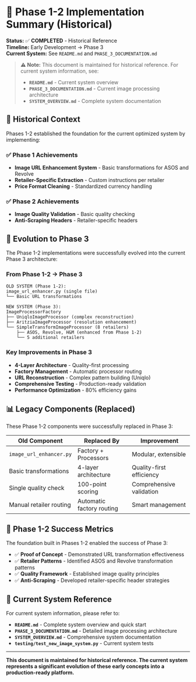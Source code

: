 # 📜 **Phase 1-2 Implementation Summary (Historical)**

**Status:** ✅ **COMPLETED** - Historical Reference  
**Timeline:** Early Development → Phase 3  
**Current System:** See `README.md` and `PHASE_3_DOCUMENTATION.md`

> **⚠️ Note:** This document is maintained for historical reference. For current system information, see:
> - **`README.md`** - Current system overview
> - **`PHASE_3_DOCUMENTATION.md`** - Current image processing architecture  
> - **`SYSTEM_OVERVIEW.md`** - Complete system documentation

## 🎯 **Historical Context**

Phases 1-2 established the foundation for the current optimized system by implementing:

### **✅ Phase 1 Achievements**
- **Image URL Enhancement System** - Basic transformations for ASOS and Revolve
- **Retailer-Specific Extraction** - Custom instructions per retailer
- **Price Format Cleaning** - Standardized currency handling

### **✅ Phase 2 Achievements**  
- **Image Quality Validation** - Basic quality checking
- **Anti-Scraping Headers** - Retailer-specific headers

## 🔄 **Evolution to Phase 3**

The Phase 1-2 implementations were successfully evolved into the current Phase 3 architecture:

### **From Phase 1-2 → Phase 3**
```
OLD SYSTEM (Phase 1-2):
image_url_enhancer.py (single file)
└── Basic URL transformations

NEW SYSTEM (Phase 3):
ImageProcessorFactory
├── UniqloImageProcessor (complex reconstruction)
├── AritziaImageProcessor (resolution enhancement)  
└── SimpleTransformImageProcessor (8 retailers)
    ├── ASOS, Revolve, H&M (enhanced from Phase 1-2)
    └── 5 additional retailers
```

### **Key Improvements in Phase 3**
- **4-Layer Architecture** - Quality-first processing
- **Factory Management** - Automatic processor routing
- **URL Reconstruction** - Complex pattern building (Uniqlo)
- **Comprehensive Testing** - Production-ready validation
- **Performance Optimization** - 80% efficiency gains

## 📊 **Legacy Components (Replaced)**

These Phase 1-2 components were successfully replaced in Phase 3:

| Old Component | Replaced By | Improvement |
|---------------|-------------|-------------|
| `image_url_enhancer.py` | Factory + Processors | Modular, extensible |
| Basic transformations | 4-layer architecture | Quality-first efficiency |
| Single quality check | 100-point scoring | Comprehensive validation |
| Manual retailer routing | Automatic factory routing | Smart management |

## 🎉 **Phase 1-2 Success Metrics**

The foundation built in Phases 1-2 enabled the success of Phase 3:

- ✅ **Proof of Concept** - Demonstrated URL transformation effectiveness
- ✅ **Retailer Patterns** - Identified ASOS and Revolve transformation patterns
- ✅ **Quality Framework** - Established image quality principles
- ✅ **Anti-Scraping** - Developed retailer-specific header strategies

## 🚀 **Current System Reference**

For current system information, please refer to:

- **`README.md`** - Complete system overview and quick start
- **`PHASE_3_DOCUMENTATION.md`** - Detailed image processing architecture
- **`SYSTEM_OVERVIEW.md`** - Comprehensive system documentation
- **`testing/test_new_image_system.py`** - Current system tests

---

**This document is maintained for historical reference. The current system represents a significant evolution of these early concepts into a production-ready platform.** 